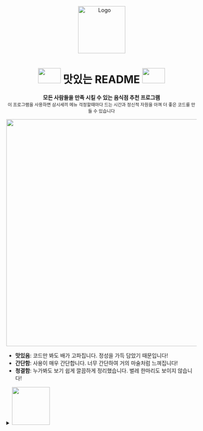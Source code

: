 <!-- ⚠️ This README has been generated from the file(s) "blueprint.md" ⚠️--><p align="center">
<img src="https://user-images.githubusercontent.com/97927143/151292746-dc755417-de3d-407c-a380-5aaee2079f7e.PNG" alt="Logo" width="125" height="125" />
</p>

<h1 align="center"><img src="https://user-images.githubusercontent.com/97927143/151305190-37858cc2-1fc2-4820-9d1e-a4199ab5f3d0.PNG" width="60" height="40">
 맛있는 README <img src="https://user-images.githubusercontent.com/97927143/151305190-37858cc2-1fc2-4820-9d1e-a4199ab5f3d0.PNG" width="60" height="40"></h1>
<p align="center"></ㅔ>

<p align="center">
  <b>모든 사람들을 만족 시킬 수 있는 음식점 추천 프로그램</b></br>
  <sub>이 프로그램을 사용하면 삼시세끼 메뉴 걱정할때마다 드는 시간과 정신적 자원을 아껴 더 좋은 코드를 만들 수 있습니다<sub>
</p>

 
 
<p align="center">
<img src="https://user-images.githubusercontent.com/97927143/151304045-848c0db1-a9c4-4115-8efd-743e881babcc.PNG" width="1000" height="600">
</p>

 
 
 * **맛있음**: 코드만 봐도 배가 고파집니다. 정성을 가득 담았기 때문입니다!
* **간단함**: 사용이 매우 간단합니다. 너무 간단하여 거의 마술처럼 느껴집니다!
* **청결함**: 누가봐도 보기 쉽게 깔끔하게 정리했습니다. 벌레 한마리도 보이지 않습니다!

<details>
<summary><img src="https://user-images.githubusercontent.com/97927143/151295683-4e778ca4-1d33-4e7e-977d-a6a2a827cbfd.PNG" height="100"></summary>
<br />

[![-----------------------------------------------------](https://raw.githubusercontent.com/andreasbm/readme/master/assets/lines/colored.png)](#table-of-contents)



### Recommended Restaurants by ERICA
 
![-----------------------------------------------------](https://raw.githubusercontent.com/andreasbm/readme/master/assets/lines/colored.png)
 
### ![1](https://user-images.githubusercontent.com/97927143/151285581-31827794-08e5-44fa-9825-2693e211c610.PNG)개발 환경
- GitHub
 
![-----------------------------------------------------](https://raw.githubusercontent.com/andreasbm/readme/master/assets/lines/colored.png)
 
### ![1](https://user-images.githubusercontent.com/97927143/151285581-31827794-08e5-44fa-9825-2693e211c610.PNG)사용 기술
- FrontEnd
  - JavaScript
  - HTML
  - CSS
  - Bootstrap
- BackEnd
  - Django
  - Python
  - JWT
  - Mysql Workbench ERD
  - KAKAO API
  - Google API
- Database
  - Mysql

![-----------------------------------------------------](https://raw.githubusercontent.com/andreasbm/readme/master/assets/lines/colored.png)

### ![1](https://user-images.githubusercontent.com/97927143/151285581-31827794-08e5-44fa-9825-2693e211c610.PNG)키워드
- REST API
- HTTP 통신
- Git 버전관리
 
 ![-----------------------------------------------------](https://raw.githubusercontent.com/andreasbm/readme/master/assets/lines/colored.png)
 
### 구현 기능
 
 ![-----------------------------------------------------](https://raw.githubusercontent.com/andreasbm/readme/master/assets/lines/colored.png)

 ### ![1](https://user-images.githubusercontent.com/97927143/151285581-31827794-08e5-44fa-9825-2693e211c610.PNG) FrontEnd
- 메인 페이지 레이아웃 구현
- 유저 관련 레이아웃 구현
- QueryString을 활용한 메인 페이지 카테고리 필터링 기능
- 모든 음식점이 출력되는 페이지 레이아웃 구현
- 카테고리별 특정 음식점 페이지로 이동 가능
- 음식점 정보 디테일 페이지 레이아웃 구현
- 레스토랑 세부 정보
- 레스토랑 DB 구성
- 레스토랑별 리뷰 및 평점관리
- 지도 API를 사용한 음식점 위치 표시
- Google Analytics API를 사용한 관리자 페이지 구성 
- 음식점 리스트 페이지 레이아웃 구현
- 리뷰 리스트 페이지 레이아웃 구현
- 리뷰 쓰기 기능
- 영양정보 페이지 레이아웃 구현

![-----------------------------------------------------](https://raw.githubusercontent.com/andreasbm/readme/master/assets/lines/colored.png)

### ![1](https://user-images.githubusercontent.com/97927143/151285581-31827794-08e5-44fa-9825-2693e211c610.PNG) BackEnd
- 유저
  - 로그인 및 가입
  - 소셜 로그인
  - 계정 정보 변경, 삭제
- 메인 페이지
  - 전체 음식점 출력
  - 카테고리별 음식점 출력
- 리뷰 
  - 작성 기능
  - 리뷰 삭제 기능
- 게시판
  - 글쓰기 및 수정, 삭제 기능
- 지도
  - 위도 경도를 이용한 위치
  - 선택한 가게를 표시해주는 마크
- 영양정보
  - 식품안전처 데이터 센터 연결
- Google Analytics
  - 요일별 및 시간대별 이용자 추적 가능
  - 페이지별 이용자 수 및 이용시간 기록
  - device category (computer, mobile) 
- django + mysql 모델링 및 DB 구성
  - 음식점 세부 정보, 음식점별 comment
  - 음식점별 메뉴 데이터
 
 ![-----------------------------------------------------](https://raw.githubusercontent.com/andreasbm/readme/master/assets/lines/colored.png)
 
 ### ERD 모델
 
 ![이미지1](https://user-images.githubusercontent.com/97927143/151311018-5409cd60-cade-46bb-bd53-9098177c8ee7.png)
